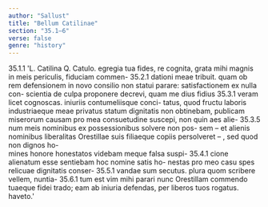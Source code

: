 ```yaml
---
author: "Sallust"
title: "Bellum Catilinae"
section: "35.1—6"
verse: false
genre: "history"
---
```


35.1.1
  'L. Catilina Q. Catulo. egregia tua fides, re cognita,
grata mihi magnis in meis periculis, fiduciam commen-
35.2.1
dationi meae tribuit. quam ob rem defensionem in novo
consilio non statui parare: satisfactionem ex nulla con-
scientia de culpa proponere decrevi, quam me dius fidius
35.3.1
veram licet cognoscas. iniuriis contumeliisque conci-
tatus, quod fructu laboris industriaeque meae privatus
statum dignitatis non obtinebam, publicam miserorum
causam pro mea consuetudine suscepi, non quin aes alie-
35.3.5
num meis nominibus ex possessionibus solvere non pos-
sem – et alienis nominibus liberalitas Orestillae suis
filiaeque copiis persolveret – , sed quod non dignos ho-  
mines honore honestatos videbam meque falsa suspi-
35.4.1
cione alienatum esse sentiebam hoc nomine satis ho-
nestas pro meo casu spes relicuae dignitatis conser-
35.5.1
vandae sum secutus. plura quom scribere vellem, nuntia-
35.6.1
tum est vim mihi parari nunc Orestillam commendo
tuaeque fidei trado; eam ab iniuria defendas, per liberos
tuos rogatus. haveto.'